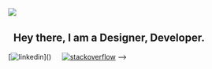 <link rel="stylesheet" type="text/css" href="./style.css">

<div class="container">
    <span class="hello">
        <img src="https://img.icons8.com/pieces/64/experimental-code-pieces.png">
        <h2 class="title">&emsp14;&emsp14;Hey there, 
            I am a Designer, Developer.
        </h2>
    </span>
</div>

[<img width="38" height="38" src="https://img.icons8.com/fluency/48/linkedin.png" alt="linkedin">](<a href="https://www.linkedin.com/in/sahanlk" target="_blank"></a>) &emsp;
[<img width="38" height="38" src="https://img.icons8.com/color/48/stackoverflow.png" alt="stackoverflow" target="_blank"/>](https://stackoverflow.com/users/14561731/sahan) -->


<!-- [<img src="./code.gif">]
[<img src="./code2.gif">]
[<img src="./developer.gif">]
